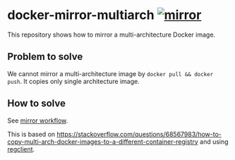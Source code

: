 # docker-mirror-multiarch [![mirror](https://github.com/int128/docker-mirror-multiarch/actions/workflows/mirror.yaml/badge.svg)](https://github.com/int128/docker-mirror-multiarch/actions/workflows/mirror.yaml)

This repository shows how to mirror a multi-architecture Docker image.

## Problem to solve

We cannot mirror a multi-architecture image by `docker pull && docker push`.
It copies only single architecture image.

## How to solve

See [mirror workflow](.github/workflows/mirror.yaml).

This is based on https://stackoverflow.com/questions/68567983/how-to-copy-multi-arch-docker-images-to-a-different-container-registry and using [regclient](https://github.com/regclient/regclient).
